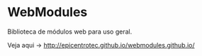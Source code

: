 # WebModules
Biblioteca de módulos web para uso geral.

Veja aqui -> http://epicentrotec.github.io/webmodules.github.io/
